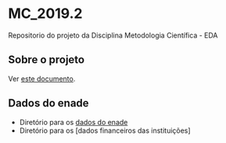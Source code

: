 # MC_2019.2
Repositorio do projeto da Disciplina Metodologia Científica - EDA

## Sobre o projeto
Ver [este documento]().

## Dados do enade
* Diretório para os [dados do enade]()
* Diretório para os [dados financeiros das instituições]
